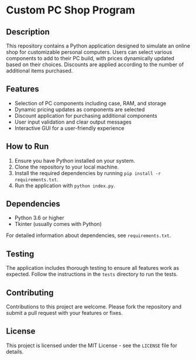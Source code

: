 # Custom PC Shop Program

## Description
This repository contains a Python application designed to simulate an online shop for customizable personal computers. Users can select various components to add to their PC build, with prices dynamically updated based on their choices. Discounts are applied according to the number of additional items purchased.

## Features
- Selection of PC components including case, RAM, and storage
- Dynamic pricing updates as components are selected
- Discount application for purchasing additional components
- User input validation and clear output messages
- Interactive GUI for a user-friendly experience

## How to Run
1. Ensure you have Python installed on your system.
2. Clone the repository to your local machine.
3. Install the required dependencies by running `pip install -r requirements.txt`.
4. Run the application with `python index.py`.

## Dependencies
- Python 3.6 or higher
- Tkinter (usually comes with Python)

For detailed information about dependencies, see `requirements.txt`.

## Testing
The application includes thorough testing to ensure all features work as expected. Follow the instructions in the `tests` directory to run the tests.

## Contributing
Contributions to this project are welcome. Please fork the repository and submit a pull request with your features or fixes.

## License
This project is licensed under the MIT License - see the `LICENSE` file for details.
